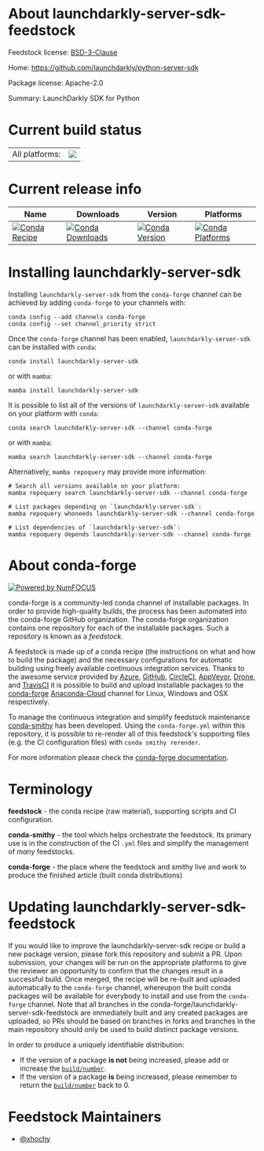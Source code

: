 About launchdarkly-server-sdk-feedstock
=======================================

Feedstock license: [BSD-3-Clause](https://github.com/conda-forge/launchdarkly-server-sdk-feedstock/blob/main/LICENSE.txt)

Home: https://github.com/launchdarkly/python-server-sdk

Package license: Apache-2.0

Summary: LaunchDarkly SDK for Python

Current build status
====================


<table><tr><td>All platforms:</td>
    <td>
      <a href="https://dev.azure.com/conda-forge/feedstock-builds/_build/latest?definitionId=17950&branchName=main">
        <img src="https://dev.azure.com/conda-forge/feedstock-builds/_apis/build/status/launchdarkly-server-sdk-feedstock?branchName=main">
      </a>
    </td>
  </tr>
</table>

Current release info
====================

| Name | Downloads | Version | Platforms |
| --- | --- | --- | --- |
| [![Conda Recipe](https://img.shields.io/badge/recipe-launchdarkly--server--sdk-green.svg)](https://anaconda.org/conda-forge/launchdarkly-server-sdk) | [![Conda Downloads](https://img.shields.io/conda/dn/conda-forge/launchdarkly-server-sdk.svg)](https://anaconda.org/conda-forge/launchdarkly-server-sdk) | [![Conda Version](https://img.shields.io/conda/vn/conda-forge/launchdarkly-server-sdk.svg)](https://anaconda.org/conda-forge/launchdarkly-server-sdk) | [![Conda Platforms](https://img.shields.io/conda/pn/conda-forge/launchdarkly-server-sdk.svg)](https://anaconda.org/conda-forge/launchdarkly-server-sdk) |

Installing launchdarkly-server-sdk
==================================

Installing `launchdarkly-server-sdk` from the `conda-forge` channel can be achieved by adding `conda-forge` to your channels with:

```
conda config --add channels conda-forge
conda config --set channel_priority strict
```

Once the `conda-forge` channel has been enabled, `launchdarkly-server-sdk` can be installed with `conda`:

```
conda install launchdarkly-server-sdk
```

or with `mamba`:

```
mamba install launchdarkly-server-sdk
```

It is possible to list all of the versions of `launchdarkly-server-sdk` available on your platform with `conda`:

```
conda search launchdarkly-server-sdk --channel conda-forge
```

or with `mamba`:

```
mamba search launchdarkly-server-sdk --channel conda-forge
```

Alternatively, `mamba repoquery` may provide more information:

```
# Search all versions available on your platform:
mamba repoquery search launchdarkly-server-sdk --channel conda-forge

# List packages depending on `launchdarkly-server-sdk`:
mamba repoquery whoneeds launchdarkly-server-sdk --channel conda-forge

# List dependencies of `launchdarkly-server-sdk`:
mamba repoquery depends launchdarkly-server-sdk --channel conda-forge
```


About conda-forge
=================

[![Powered by
NumFOCUS](https://img.shields.io/badge/powered%20by-NumFOCUS-orange.svg?style=flat&colorA=E1523D&colorB=007D8A)](https://numfocus.org)

conda-forge is a community-led conda channel of installable packages.
In order to provide high-quality builds, the process has been automated into the
conda-forge GitHub organization. The conda-forge organization contains one repository
for each of the installable packages. Such a repository is known as a *feedstock*.

A feedstock is made up of a conda recipe (the instructions on what and how to build
the package) and the necessary configurations for automatic building using freely
available continuous integration services. Thanks to the awesome service provided by
[Azure](https://azure.microsoft.com/en-us/services/devops/), [GitHub](https://github.com/),
[CircleCI](https://circleci.com/), [AppVeyor](https://www.appveyor.com/),
[Drone](https://cloud.drone.io/welcome), and [TravisCI](https://travis-ci.com/)
it is possible to build and upload installable packages to the
[conda-forge](https://anaconda.org/conda-forge) [Anaconda-Cloud](https://anaconda.org/)
channel for Linux, Windows and OSX respectively.

To manage the continuous integration and simplify feedstock maintenance
[conda-smithy](https://github.com/conda-forge/conda-smithy) has been developed.
Using the ``conda-forge.yml`` within this repository, it is possible to re-render all of
this feedstock's supporting files (e.g. the CI configuration files) with ``conda smithy rerender``.

For more information please check the [conda-forge documentation](https://conda-forge.org/docs/).

Terminology
===========

**feedstock** - the conda recipe (raw material), supporting scripts and CI configuration.

**conda-smithy** - the tool which helps orchestrate the feedstock.
                   Its primary use is in the construction of the CI ``.yml`` files
                   and simplify the management of *many* feedstocks.

**conda-forge** - the place where the feedstock and smithy live and work to
                  produce the finished article (built conda distributions)


Updating launchdarkly-server-sdk-feedstock
==========================================

If you would like to improve the launchdarkly-server-sdk recipe or build a new
package version, please fork this repository and submit a PR. Upon submission,
your changes will be run on the appropriate platforms to give the reviewer an
opportunity to confirm that the changes result in a successful build. Once
merged, the recipe will be re-built and uploaded automatically to the
`conda-forge` channel, whereupon the built conda packages will be available for
everybody to install and use from the `conda-forge` channel.
Note that all branches in the conda-forge/launchdarkly-server-sdk-feedstock are
immediately built and any created packages are uploaded, so PRs should be based
on branches in forks and branches in the main repository should only be used to
build distinct package versions.

In order to produce a uniquely identifiable distribution:
 * If the version of a package **is not** being increased, please add or increase
   the [``build/number``](https://docs.conda.io/projects/conda-build/en/latest/resources/define-metadata.html#build-number-and-string).
 * If the version of a package **is** being increased, please remember to return
   the [``build/number``](https://docs.conda.io/projects/conda-build/en/latest/resources/define-metadata.html#build-number-and-string)
   back to 0.

Feedstock Maintainers
=====================

* [@xhochy](https://github.com/xhochy/)

